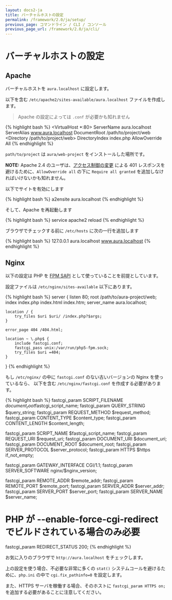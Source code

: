 ```yaml
---
layout: docs2-ja
title: バーチャルホストの設定
permalink: /framework/2.0/ja/setup/
previous_page: コマンドライン / CLI / コンソール
previous_page_url: /framework/2.0/ja/cli/
---
```


# バーチャルホストの設定

## Apache

バーチャルホストを `aura.localhost` に設定します。

以下を含む `/etc/apache2/sites-available/aura.localhost` ファイルを作成します。

> Apache の設定によっては `.conf` が必要かも知れません

{% highlight bash %}
<VirtualHost *:80>
    ServerName aura.localhost
    ServerAlias www.aura.localhost
    DocumentRoot /path/to/project/web
    <Directory /path/to/project/web>
        DirectoryIndex index.php
        AllowOverride All
    </directory>
</VirtualHost>
{% endhighlight %}

`path/to/project` は `aura/web-project` をインストールした場所です。

**NOTE:** Apache 2.4 のユーザは、[アクセス制御の変更](https://httpd.apache.org/docs/2.4/upgrading.html#access) による 401 レスポンスを避けるために、`AllowOverride all` の下に `Require all granted` を追加しなければいけないかも知れません。

以下でサイトを有効にします

{% highlight bash %}
a2ensite aura.localhost
{% endhighlight %}

そして、Apache を再起動します

{% highlight bash %}
service apache2 reload
{% endhighlight %}

ブラウザでチェックする前に `/etc/hosts` に次の一行を追加します

{% highlight bash %}
127.0.0.1   aura.localhost www.aura.localhost
{% endhighlight %}

## Nginx

以下の設定は PHP を [FPM SAPI](http://php.net/install.fpm) として使っていることを前提としています。

設定ファイルは `/etc/nginx/sites-available` 以下にあります。

{% highlight bash %}
server {
    listen   80;
    root /path/to/aura-project/web;
    index index.php index.html index.htm;
    server_name aura.localhost;

    location / {
        try_files $uri $uri/ /index.php?$args;
    }

    error_page 404 /404.html;

    location ~ \.php$ {
        include fastcgi.conf;
        fastcgi_pass unix:/var/run/php5-fpm.sock;
        try_files $uri =404;
    }
}
{% endhighlight %}

もし `/etc/nginx/` の中に `fastcgi.conf` のない古いバージョンの Nginx を使っているなら、
以下を含む `/etc/nginx/fastcgi.conf` を作成する必要があります。

{% highlight bash %}
fastcgi_param  SCRIPT_FILENAME    $document_root$fastcgi_script_name;
fastcgi_param  QUERY_STRING       $query_string;
fastcgi_param  REQUEST_METHOD     $request_method;
fastcgi_param  CONTENT_TYPE       $content_type;
fastcgi_param  CONTENT_LENGTH     $content_length;

fastcgi_param  SCRIPT_NAME        $fastcgi_script_name;
fastcgi_param  REQUEST_URI        $request_uri;
fastcgi_param  DOCUMENT_URI       $document_uri;
fastcgi_param  DOCUMENT_ROOT      $document_root;
fastcgi_param  SERVER_PROTOCOL    $server_protocol;
fastcgi_param  HTTPS              $https if_not_empty;

fastcgi_param  GATEWAY_INTERFACE  CGI/1.1;
fastcgi_param  SERVER_SOFTWARE    nginx/$nginx_version;

fastcgi_param  REMOTE_ADDR        $remote_addr;
fastcgi_param  REMOTE_PORT        $remote_port;
fastcgi_param  SERVER_ADDR        $server_addr;
fastcgi_param  SERVER_PORT        $server_port;
fastcgi_param  SERVER_NAME        $server_name;

# PHP が --enable-force-cgi-redirect でビルドされている場合のみ必要
fastcgi_param  REDIRECT_STATUS    200;
{% endhighlight %}

お気に入りのブラウザで `http://aura.localhost` をチェックします。

上の設定を使う場合、不必要な非常に多くの `stat()` システムコールを避けるために、`php.ini` の中で `cgi.fix_pathinfo=0` を設定します。

また、HTTPS サーバを稼働する場合、そのホストに `fastcgi_param HTTPS on;` を追加する必要があることに注意してください。
